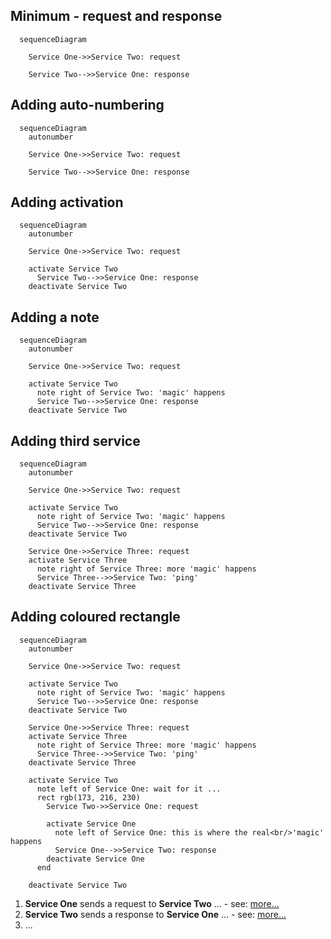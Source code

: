 ## Minimum - request and response
``` mermaid
  sequenceDiagram

    Service One->>Service Two: request

    Service Two-->>Service One: response
```

## Adding auto-numbering
``` mermaid
  sequenceDiagram
    autonumber

    Service One->>Service Two: request

    Service Two-->>Service One: response
```

## Adding activation
``` mermaid
  sequenceDiagram
    autonumber

    Service One->>Service Two: request

    activate Service Two
      Service Two-->>Service One: response
    deactivate Service Two
```

## Adding a note
``` mermaid
  sequenceDiagram
    autonumber

    Service One->>Service Two: request

    activate Service Two
      note right of Service Two: 'magic' happens
      Service Two-->>Service One: response
    deactivate Service Two
```

## Adding third service
``` mermaid
  sequenceDiagram
    autonumber

    Service One->>Service Two: request

    activate Service Two
      note right of Service Two: 'magic' happens
      Service Two-->>Service One: response
    deactivate Service Two

    Service One->>Service Three: request
    activate Service Three
      note right of Service Three: more 'magic' happens
      Service Three-->>Service Two: 'ping'
    deactivate Service Three
```

## Adding coloured rectangle
``` mermaid
  sequenceDiagram
    autonumber

    Service One->>Service Two: request

    activate Service Two
      note right of Service Two: 'magic' happens
      Service Two-->>Service One: response
    deactivate Service Two

    Service One->>Service Three: request
    activate Service Three
      note right of Service Three: more 'magic' happens
      Service Three-->>Service Two: 'ping'
    deactivate Service Three

    activate Service Two
      note left of Service One: wait for it ...
      rect rgb(173, 216, 230)
        Service Two->>Service One: request

        activate Service One
          note left of Service One: this is where the real<br/>'magic' happens
          Service One-->>Service Two: response
        deactivate Service One
      end

    deactivate Service Two
```
1. **Service One** sends a request to **Service Two** ... - see: <a href="#">more...</a>
2. **Service Two** sends a response to **Service One** ... - see: <a href="#">more...</a>
3. ...
